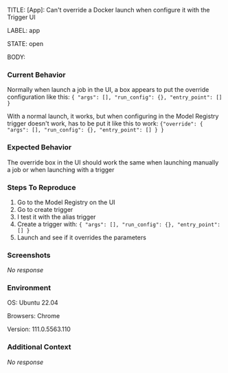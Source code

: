 TITLE:
[App]: Can't override a Docker launch when configure it with the Trigger UI

LABEL:
app

STATE:
open

BODY:
### Current Behavior

Normally when launch a job in the UI, a box appears to put the override configuration like this:
`{
    "args": [],
    "run_config": {},
    "entry_point": []
}`

With a normal launch, it works, but when configuring in the Model Registry trigger doesn't work, has to be put it like this to work:
`{"override": {
    "args": [],
    "run_config": {},
    "entry_point": []
}
}`


### Expected Behavior

The override box in the UI should work the same when launching manually a job or when launching with a trigger

### Steps To Reproduce

1. Go to the Model Registry on the UI
2. Go to create trigger
3. I test it with the alias trigger 
4. Create a trigger with: `{
    "args": [],
    "run_config": {},
    "entry_point": []
}`
5. Launch and see if it overrides the parameters

### Screenshots

_No response_

### Environment

OS: Ubuntu 22.04

Browsers: Chrome

Version: 111.0.5563.110


### Additional Context

_No response_

